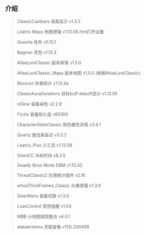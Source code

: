 ## 介绍

> ClassicCastbars 读条显示 v1.3.5

> Leatrix Maps 地图增强 v1.13.58 /ltm打开设置

> Quesite 任务 v5.10.1

> Bagnon 背包 v1.13.3

> AtlasLootClassic 副本掉落 v1.5.0

> AtlasLootClassic_Maps 副本地图 v1.0.0 (依赖AtlasLootClassic)

> Recount 伤害统计 v1.13.4a

> ClassicAuraDurations 目标buff debuff显示 v1.13.55

> oGlow 装备染色 v2.2.8

> Fizzle 装备耐久度 v80300

> CharacterStatsClassic 角色属性详情 v3.4.1

> Quartz 施法条延迟 v3.5.2

> Leatrix_Plus 小工具 v1.13.58

> OmniCC 冷却时间 v8.3.5

> Deadly Boss Mods DBM v1.13.42

> ThreatClassic2 仇恨统计插件 v2.16

> whoaThickFrames_Classic 头像增强 v1.3.9

> GearMenu 装备切换 v1.3.0

> LoseControl 受控提醒 v1.04

> MBB 小地图按钮整合 v4.0.1

> alatalentemu 天赋查看 v113r.200408